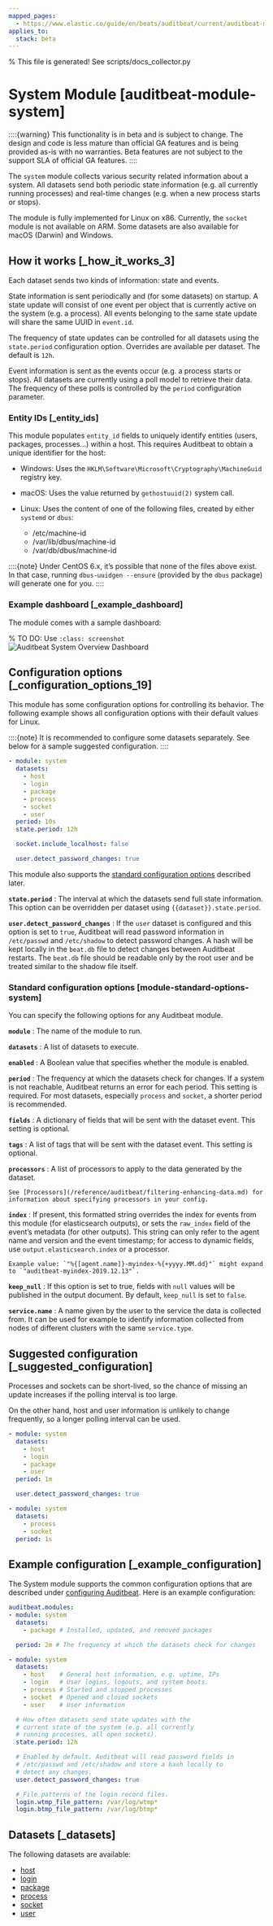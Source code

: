 ```yaml
---
mapped_pages:
  - https://www.elastic.co/guide/en/beats/auditbeat/current/auditbeat-module-system.html
applies_to:
  stack: beta
---
```


% This file is generated! See scripts/docs_collector.py

# System Module [auditbeat-module-system]

::::{warning}
This functionality is in beta and is subject to change. The design and code is less mature than official GA features and is being provided as-is with no warranties. Beta features are not subject to the support SLA of official GA features.
::::


The `system` module collects various security related information about a system. All datasets send both periodic state information (e.g. all currently running processes) and real-time changes (e.g. when a new process starts or stops).

The module is fully implemented for Linux on x86. Currently, the `socket` module is not available on ARM. Some datasets are also available for macOS (Darwin) and Windows.


## How it works [_how_it_works_3]

Each dataset sends two kinds of information: state and events.

State information is sent periodically and (for some datasets) on startup. A state update will consist of one event per object that is currently active on the system (e.g. a process). All events belonging to the same state update will share the same UUID in `event.id`.

The frequency of state updates can be controlled for all datasets using the `state.period` configuration option. Overrides are available per dataset. The default is `12h`.

Event information is sent as the events occur (e.g. a process starts or stops). All datasets are currently using a poll model to retrieve their data. The frequency of these polls is controlled by the `period` configuration parameter.


### Entity IDs [_entity_ids]

This module populates `entity_id` fields to uniquely identify entities (users, packages, processes…) within a host. This requires Auditbeat to obtain a unique identifier for the host:

* Windows: Uses the `HKLM\Software\Microsoft\Cryptography\MachineGuid` registry key.
* macOS: Uses the value returned by `gethostuuid(2)` system call.
* Linux: Uses the content of one of the following files, created by either `systemd` or `dbus`:

    * /etc/machine-id
    * /var/lib/dbus/machine-id
    * /var/db/dbus/machine-id


::::{note}
Under CentOS 6.x, it’s possible that none of the files above exist. In that case, running `dbus-uuidgen --ensure` (provided by the `dbus` package) will generate one for you.
::::



### Example dashboard [_example_dashboard]

The module comes with a sample dashboard:

% TO DO: Use `:class: screenshot`
![Auditbeat System Overview Dashboard](images/auditbeat-system-overview-dashboard.png)


## Configuration options [_configuration_options_19]

This module has some configuration options for controlling its behavior. The following example shows all configuration options with their default values for Linux.

::::{note}
It is recommended to configure some datasets separately. See below for a sample suggested configuration.
::::


```yaml
- module: system
  datasets:
    - host
    - login
    - package
    - process
    - socket
    - user
  period: 10s
  state.period: 12h

  socket.include_localhost: false

  user.detect_password_changes: true
```

This module also supports the [standard configuration options](#module-standard-options-system) described later.

**`state.period`**
:   The interval at which the datasets send full state information. This option can be overridden per dataset using `{{dataset}}.state.period`.

**`user.detect_password_changes`**
:   If the `user` dataset is configured and this option is set to `true`, Auditbeat will read password information in `/etc/passwd` and `/etc/shadow` to detect password changes. A hash will be kept locally in the `beat.db` file to detect changes between Auditbeat restarts. The `beat.db` file should be readable only by the root user and be treated similar to the shadow file itself.


### Standard configuration options [module-standard-options-system]

You can specify the following options for any Auditbeat module.

**`module`**
:   The name of the module to run.

**`datasets`**
:   A list of datasets to execute.

**`enabled`**
:   A Boolean value that specifies whether the module is enabled.

**`period`**
:   The frequency at which the datasets check for changes. If a system is not reachable, Auditbeat returns an error for each period. This setting is required. For most datasets, especially `process` and `socket`, a shorter period is recommended.

**`fields`**
:   A dictionary of fields that will be sent with the dataset event. This setting is optional.

**`tags`**
:   A list of tags that will be sent with the dataset event. This setting is optional.

**`processors`**
:   A list of processors to apply to the data generated by the dataset.

    See [Processors](/reference/auditbeat/filtering-enhancing-data.md) for information about specifying processors in your config.


**`index`**
:   If present, this formatted string overrides the index for events from this module (for elasticsearch outputs), or sets the `raw_index` field of the event’s metadata (for other outputs). This string can only refer to the agent name and version and the event timestamp; for access to dynamic fields, use `output.elasticsearch.index` or a processor.

    Example value: `"%{[agent.name]}-myindex-%{+yyyy.MM.dd}"` might expand to `"auditbeat-myindex-2019.12.13"`.


**`keep_null`**
:   If this option is set to true, fields with `null` values will be published in the output document. By default, `keep_null` is set to `false`.

**`service.name`**
:   A name given by the user to the service the data is collected from. It can be used for example to identify information collected from nodes of different clusters with the same `service.type`.


## Suggested configuration [_suggested_configuration]

Processes and sockets can be short-lived, so the chance of missing an update increases if the polling interval is too large.

On the other hand, host and user information is unlikely to change frequently, so a longer polling interval can be used.

```yaml
- module: system
  datasets:
    - host
    - login
    - package
    - user
  period: 1m

  user.detect_password_changes: true

- module: system
  datasets:
    - process
    - socket
  period: 1s
```

## Example configuration [_example_configuration]

The System module supports the common configuration options that are described under [configuring Auditbeat](/reference/auditbeat/configuration-auditbeat.md). Here is an example configuration:

```yaml
auditbeat.modules:
- module: system
  datasets:
    - package # Installed, updated, and removed packages

  period: 2m # The frequency at which the datasets check for changes

- module: system
  datasets:
    - host    # General host information, e.g. uptime, IPs
    - login   # User logins, logouts, and system boots.
    - process # Started and stopped processes
    - socket  # Opened and closed sockets
    - user    # User information

  # How often datasets send state updates with the
  # current state of the system (e.g. all currently
  # running processes, all open sockets).
  state.period: 12h

  # Enabled by default. Auditbeat will read password fields in
  # /etc/passwd and /etc/shadow and store a hash locally to
  # detect any changes.
  user.detect_password_changes: true

  # File patterns of the login record files.
  login.wtmp_file_pattern: /var/log/wtmp*
  login.btmp_file_pattern: /var/log/btmp*
```

## Datasets [_datasets]
            
The following datasets are available:

* [host](/reference/auditbeat/auditbeat-dataset-system-host.md)
* [login](/reference/auditbeat/auditbeat-dataset-system-login.md)
* [package](/reference/auditbeat/auditbeat-dataset-system-package.md)
* [process](/reference/auditbeat/auditbeat-dataset-system-process.md)
* [socket](/reference/auditbeat/auditbeat-dataset-system-socket.md)
* [user](/reference/auditbeat/auditbeat-dataset-system-user.md)

